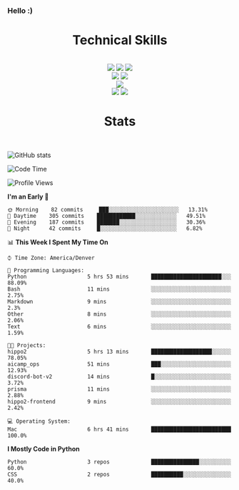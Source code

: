 ### Hello :)

<div align='center'>
  <h1>Technical Skills</h1><br>
  <img src = "https://img.shields.io/badge/-HTML5-E34F26?style=flat&logo=html5&logoColor=white"> <img src = "https://img.shields.io/badge/-CSS3-1572B6?style=flat&logo=css3&logoColor=white"> <img src="https://img.shields.io/badge/-Bootstrap-563D7C?style=flat&logo=bootstrap&logoColor=white"> <br />
  <img src="https://img.shields.io/badge/-django-black?style=flat&logo=django"> <img src="https://img.shields.io/badge/-Flask-0d7963?style=flat&logo=flask&logoColor=white"> <br/>
  <img src="https://img.shields.io/badge/-Python%203-black?style=flat&logo=python&logoColor=white"> <br/>
  <img src="https://img.shields.io/badge/-Problem%20Solving-ffa804?style=flat"> <img src="https://img.shields.io/badge/-Database%20Management-4d008f?style=flat"> <br>
</div>

<div align='center'>
  <h1>Stats</h1><br>
</div>

![GitHub stats](https://github-readme-stats.vercel.app/api?username=neverabsolute&count_private=true&include_all_commits=true&bg_color=0D1117&text_color=F3F3F3&title_color=E1E1E1)

<!--START_SECTION:waka-->
![Code Time](http://img.shields.io/badge/Code%20Time-466%20hrs%2014%20mins-blue)

![Profile Views](http://img.shields.io/badge/Profile%20Views-5-blue)

**I'm an Early 🐤** 

```text
🌞 Morning    82 commits     ███░░░░░░░░░░░░░░░░░░░░░░   13.31% 
🌆 Daytime    305 commits    ████████████░░░░░░░░░░░░░   49.51% 
🌃 Evening    187 commits    ███████░░░░░░░░░░░░░░░░░░   30.36% 
🌙 Night      42 commits     █░░░░░░░░░░░░░░░░░░░░░░░░   6.82%

```


📊 **This Week I Spent My Time On** 

```text
⌚︎ Time Zone: America/Denver

💬 Programming Languages: 
Python                   5 hrs 53 mins       ██████████████████████░░░   88.09% 
Bash                     11 mins             ░░░░░░░░░░░░░░░░░░░░░░░░░   2.75% 
Markdown                 9 mins              ░░░░░░░░░░░░░░░░░░░░░░░░░   2.3% 
Other                    8 mins              ░░░░░░░░░░░░░░░░░░░░░░░░░   2.06% 
Text                     6 mins              ░░░░░░░░░░░░░░░░░░░░░░░░░   1.59%

🐱‍💻 Projects: 
hippo2                   5 hrs 13 mins       ███████████████████░░░░░░   78.05% 
aicamp_ops               51 mins             ███░░░░░░░░░░░░░░░░░░░░░░   12.93% 
discord-bot-v2           14 mins             █░░░░░░░░░░░░░░░░░░░░░░░░   3.72% 
prisma                   11 mins             ░░░░░░░░░░░░░░░░░░░░░░░░░   2.88% 
hippo2-frontend          9 mins              ░░░░░░░░░░░░░░░░░░░░░░░░░   2.42%

💻 Operating System: 
Mac                      6 hrs 41 mins       █████████████████████████   100.0%

```

**I Mostly Code in Python** 

```text
Python                   3 repos             ███████████████░░░░░░░░░░   60.0% 
CSS                      2 repos             ██████████░░░░░░░░░░░░░░░   40.0%

```



<!--END_SECTION:waka-->
